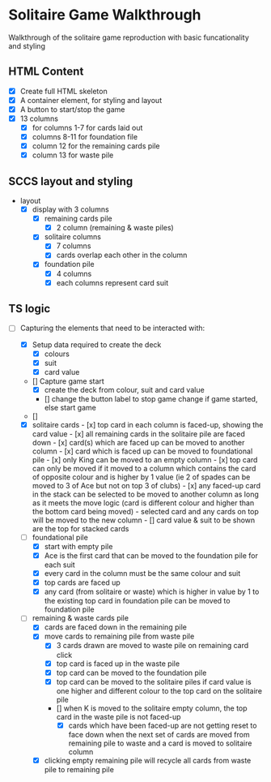 # Solitaire Game Walkthrough

Walkthrough of the solitaire game reproduction with basic funcationality and styling

## HTML Content
- [x] Create full HTML skeleton
- [x] A container element, for styling and layout
- [x] A button to start/stop the game
- [x] 13 columns
    - [x] for columns 1-7 for cards laid out
    - [x] columns 8-11 for foundation file
    - [x] column 12 for the remaining cards pile
    - [x] column 13 for waste pile 

## SCCS layout and styling
- layout
    - [x] display with 3 columns
        - [x] remaining cards pile
            - [x] 2 column (remaining & waste piles)
        - [x] solitaire columns
            - [x] 7 columns
            - [x] cards overlap each other in the column

        - [x] foundation pile
            - [x] 4 columns 
            - [x] each columns represent card suit

## TS logic

-   [ ] Capturing the elements that need to be interacted with:

    - [x] Setup data required to create the deck
        - [x] colours
        - [x] suit
        - [x] card value
    - [] Capture game start
        - [x] create the deck from colour, suit and card value
        - [] change the button label to stop game change if game started, else start game
    - [] 
    - [x] solitaire cards
            - [x] top card in each column is faced-up, showing the card value
            - [x] all remaining cards in the solitaire pile are faced down 
            - [x] card(s) which are faced up can be moved to another column
            - [x] card which is faced up can be moved to foundational pile
            - [x] only King can be moved to an empty column
            - [x] top card can only be moved if it moved to a column which contains the card of opposite colour and is higher by 1 value (ie 2 of spades can be moved to 3 of Ace but not on top 3 of clubs)
            - [x] any faced-up card in the stack can be selected to be moved to another column as long as it meets the move logic (card is different colour and higher than the bottom card being moved) - selected card and any cards on top will be moved to the new column
            - [] card value & suit to be shown are the top for stacked cards
    - [ ] foundational pile
        - [x] start with empty pile
        - [x] Ace is the first card that can be moved to the foundation pile for each suit
        - [x] every card in the column must be the same colour and suit
        - [x] top cards are faced up
        - [x] any card (from solitaire or waste) which is higher in value by 1 to the existing top card in foundation pile can be moved to foundation pile
    - [ ] remaining & waste cards pile
        - [x] cards are faced down in the remaining pile
        - [x] move cards to remaining pile from waste pile
            - [x] 3 cards drawn are moved to waste pile on remaining card click
            - [x] top card is faced up in the waste pile
            - [x] top card can be moved to the foundation pile
            - [x] top card can be moved to the solitaire piles if card value is one higher and different colour to the top card on the solitaire pile
            - [] when K is moved to the solitaire empty column, the top card in the waste pile is not faced-up
                - [x] cards which have been faced-up are not getting reset to face down when the next set of cards are moved from remaining pile to waste and a card is moved to solitaire column
        - [x] clicking empty remaining pile will recycle all cards from waste pile to remaining pile

